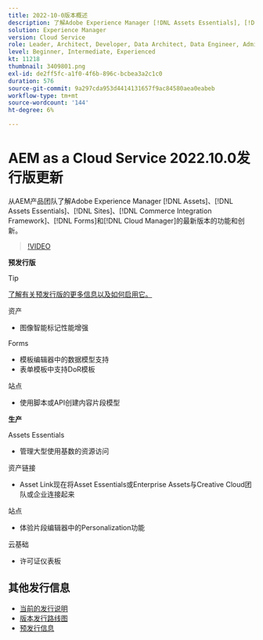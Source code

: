 ```yaml
---
title: 2022-10-0版本概述
description: 了解Adobe Experience Manager [!DNL Assets Essentials], [!DNL Sites], [!DNL Screens], [!DNL Forms] 和 [!DNL Cloud Foundation]的2022-10-0发行版的最新功能和创新。
solution: Experience Manager
version: Cloud Service
role: Leader, Architect, Developer, Data Architect, Data Engineer, Admin, User
level: Beginner, Intermediate, Experienced
kt: 11218
thumbnail: 3409801.png
exl-id: de2ff5fc-a1f0-4f6b-896c-bcbea3a2c1c0
duration: 576
source-git-commit: 9a297cda953d4414131657f9ac84580aea0eabeb
workflow-type: tm+mt
source-wordcount: '144'
ht-degree: 6%

---
```


# AEM as a Cloud Service 2022.10.0发行版更新

从AEM产品团队了解Adobe Experience Manager [!DNL Assets]、[!DNL Assets Essentials]、[!DNL Sites]、[!DNL Commerce Integration Framework]、[!DNL Forms]和[!DNL Cloud Manager]的最新版本的功能和创新。

>[!VIDEO](https://video.tv.adobe.com/v/3409801/?quality=12&learn=on)

**预发行版**

>[!TIP]
>
>[了解有关预发行版的更多信息以及如何启用它。](https://experienceleague.adobe.com/docs/experience-manager-cloud-service/content/release-notes/prerelease.html)

资产

* 图像智能标记性能增强

Forms

* 模板编辑器中的数据模型支持
* 表单模板中支持DoR模板

站点

* 使用脚本或API创建内容片段模型

**生产**

Assets Essentials

* 管理大型使用基数的资源访问

资产链接

* Asset Link现在将Asset Essentials或Enterprise Assets与Creative Cloud团队或企业连接起来

站点

* 体验片段编辑器中的Personalization功能

云基础

* 许可证仪表板

<!-- Have questions about the release?  Discuss the release in [Experience League Communities](https://adobe.ly/3paYDAo) -->

## 其他发行信息

* [当前的发行说明](https://experienceleague.adobe.com/docs/experience-manager-cloud-service/content/release-notes/home.html?lang=zh-Hans)
* [版本发行路线图](https://experienceleague.adobe.com/docs/experience-manager-release-information/aem-release-updates/update-releases-roadmap.html?lang=zh-Hans)
* [预发行信息](https://experienceleague.adobe.com/docs/experience-manager-cloud-service/content/release-notes/prerelease.html)
